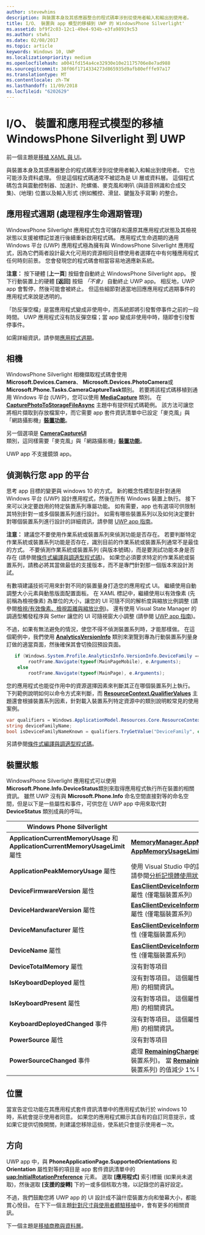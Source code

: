 ```yaml
---
author: stevewhims
description: 與裝置本身及其感應器整合的程式碼牽涉到從使用者輸入和輸出到使用者。
title: I/O、 裝置與 app 模型的移植到 UWP 的 WindowsPhone Silverlight'
ms.assetid: bf9f2c03-12c1-49e4-934b-e3fa98919c53
ms.author: stwhi
ms.date: 02/08/2017
ms.topic: article
keywords: Windows 10, UWP
ms.localizationpriority: medium
ms.openlocfilehash: a0041fd154a4ce32930e10e21175706e8e7ad988
ms.sourcegitcommit: 38f06f1714334273d865935d9afb80efffe97a17
ms.translationtype: MT
ms.contentlocale: zh-TW
ms.lasthandoff: 11/09/2018
ms.locfileid: "6202629"
---
```

#  <a name="porting-windowsphone-silverlight-to-uwp-for-io-device-and-app-model"></a>I/O、 裝置和應用程式模型的移植 WindowsPhone Silverlight 到 UWP


前一個主題是[移植 XAML 與 UI](wpsl-to-uwp-porting-xaml-and-ui.md)。

與裝置本身及其感應器整合的程式碼牽涉到從使用者輸入和輸出到使用者。 它也可能涉及資料處理。 但是這個程式碼通常不被認為是 UI 層或資料層。 這個程式碼包含與震動控制器、加速計、陀螺儀、麥克風和喇叭 (與語音辨識和合成交集)、(地理) 位置以及輸入形式 (例如觸控、滑鼠、鍵盤及手寫筆) 的整合。

## <a name="application-lifecycle-process-lifetime-management"></a>應用程式週期 (處理程序生命週期管理)

WindowsPhone Silverlight 應用程式包含可儲存和還原其應用程式狀態及其檢視狀態以支援被標記並進行後續重新啟用程式碼。 應用程式生命週期的通用 Windows 平台 (UWP) 應用程式極為擁有與 WindowsPhone Silverlight 應用程式，因為它們兩者設計最大化可用的資源相同目標使用者選擇在中有何種應用程式任何時刻前景。 您會發現您的程式碼會相當容易地適應新系統。

**注意：** 按下硬體 [**上一頁**] 按鈕會自動終止 WindowsPhone Silverlight app。 按下行動裝置上的硬體 **\[返回\]** 按鈕 *「不會」* 自動終止 UWP app。 相反地，UWP app 會暫停，然後可能會被終止。 但這些細節對適當地回應應用程式週期事件的應用程式來說是透明的。

「防反彈空檔」是當應用程式變成非使用中，而系統即將引發暫停事件之前的一段時間。 UWP 應用程式沒有防反彈空檔；當 app 變成非使用中時，隨即會引發暫停事件。

如需詳細資訊，請參閱[應用程式週期](https://msdn.microsoft.com/library/windows/apps/mt243287)。

## <a name="camera"></a>相機

WindowsPhone Silverlight 相機擷取程式碼會使用**Microsoft.Devices.Camera**、 **Microsoft.Devices.PhotoCamera**或**Microsoft.Phone.Tasks.CameraCaptureTask**類別。 若要將該程式碼移植到通用 Windows 平台 (UWP)，您可以使用 [**MediaCapture**](https://msdn.microsoft.com/library/windows/apps/br241124) 類別。 在 [**CapturePhotoToStorageFileAsync**](https://msdn.microsoft.com/library/windows/apps/hh700836) 主題中有提供程式碼範例。 該方法可讓您將相片擷取到存放檔案中，而它需要 app 套件資訊清單中已設定「麥克風」與「網路攝影機」[**裝置功能**](https://msdn.microsoft.com/library/windows/apps/dn934747)。

另一個選項是 [**CameraCaptureUI**](https://msdn.microsoft.com/library/windows/apps/br241030) 類別，這同樣需要「麥克風」與「網路攝影機」[**裝置功能**](https://msdn.microsoft.com/library/windows/apps/dn934747)。

UWP app 不支援鏡頭 app。

## <a name="detecting-the-platform-your-app-is-running-on"></a>偵測執行您 app 的平台

思考 app 目標的變更與 windows 10 的方式。 新的概念性模型是針對通用 Windows 平台 (UWP) 設計應用程式，然後在所有 Windows 裝置上執行。 接下來可以決定要啟用的特定裝置系列專屬功能。 如有需要，app 也有選項可供限制其特別針對一或多個裝置系列進行設計。 如需有哪些裝置系列以及如何決定要針對哪個裝置系列進行設計的詳細資訊，請參閱 [UWP app 指南](https://msdn.microsoft.com/library/windows/apps/dn894631)。

**注意：** 建議您不要使用作業系統或裝置系列來偵測功能是否存在。 若要判斷特定作業系統或裝置系列功能是否存在，識別目前的作業系統或裝置系列通常不是最佳的方式。 不要偵測作業系統或裝置系列 (與版本號碼)，而是要測試功能本身是否存在 (請參閱[條件式編譯與調適型程式碼](wpsl-to-uwp-porting-to-a-uwp-project.md))。 如果您必須要求特定的作業系統或裝置系列，請務必將其當做最低的支援版本，而不是專門針對那一個版本來設計測試。

有數項建議技術可用來針對不同的裝置量身打造您的應用程式 UI。 繼續使用自動調整大小元素與動態版面配置面板。 在 XAML 標記中，繼續使用以有效像素 (先前稱為檢視像素) 為單位的大小，讓您的 UI 可隨不同的解析度與縮放比例調整 (請參閱[檢視/有效像素、檢視距離與縮放比例](wpsl-to-uwp-porting-xaml-and-ui.md))。 還有使用 Visual State Manager 的調適型觸發程序與 Setter 讓您的 UI 可隨視窗大小調整 (請參閱 [UWP app 指南](https://msdn.microsoft.com/library/windows/apps/dn894631))。

不過，如果有無法避免的情況，使您不得不偵測裝置系列時，才能那樣做。 在這個範例中，我們使用 [**AnalyticsVersionInfo**](https://msdn.microsoft.com/library/windows/apps/dn960165) 類別來瀏覽到專為行動裝置系列量身訂做的適當頁面，然後確保其會切換回預設頁面。

```csharp
   if (Windows.System.Profile.AnalyticsInfo.VersionInfo.DeviceFamily == "Windows.Mobile")
        rootFrame.Navigate(typeof(MainPageMobile), e.Arguments);
    else
        rootFrame.Navigate(typeof(MainPage), e.Arguments);
```

您的應用程式也能從作用中的資源選擇因素來判斷其正在哪個裝置系列上執行。 下列範例說明如何以命令方式來判斷，而 [**ResourceContext.QualifierValues**](https://msdn.microsoft.com/library/windows/apps/br206071) 主題還會根據裝置系列因素，針對載入裝置系列特定資源中的類別說明較常見的使用案例。

```csharp
var qualifiers = Windows.ApplicationModel.Resources.Core.ResourceContext.GetForCurrentView().QualifierValues;
string deviceFamilyName;
bool isDeviceFamilyNameKnown = qualifiers.TryGetValue("DeviceFamily", out deviceFamilyName);
```

另請參閱[條件式編譯與調適型程式碼](wpsl-to-uwp-porting-to-a-uwp-project.md)。

## <a name="device-status"></a>裝置狀態

WindowsPhone Silverlight 應用程式可以使用**Microsoft.Phone.Info.DeviceStatus**類別來取得應用程式執行所在裝置的相關資訊。 雖然 UWP 沒有與 **Microsoft.Phone.Info** 命名空間直接對等的命名空間，但是以下是一些屬性和事件，可供您在 UWP app 中用來取代對 **DeviceStatus** 類別成員的呼叫。

| Windows Phone Silverlight                                                               | UWP                                                                                                                                                                                                                                                                                                                                |
|-----------------------------------------------------------------------------------------|------------------------------------------------------------------------------------------------------------------------------------------------------------------------------------------------------------------------------------------------------------------------------------------------------------------------------------|
| **ApplicationCurrentMemoryUsage** 和 **ApplicationCurrentMemoryUsageLimit** 屬性 | [**MemoryManager.AppMemoryUsage**](https://msdn.microsoft.com/library/windows/apps/dn633832) 和 [**AppMemoryUsageLimit**](https://msdn.microsoft.com/library/windows/apps/dn633836) 屬性                                                                                                                                    |
| **ApplicationPeakMemoryUsage** 屬性                                                 | 使用 Visual Studio 中的記憶體分析工具。 如需詳細資訊，請參閱[分析記憶體使用狀況](http://msdn.microsoft.com/library/windows/apps/dn645469.aspx)。                                                                                                                                                                          |
| **DeviceFirmwareVersion** 屬性                                                      | [**EasClientDeviceInformation.SystemFirmwareVersion**](https://msdn.microsoft.com/library/windows/apps/dn608144) 屬性 (僅電腦裝置系列)                                                                                                                                                                             |
| **DeviceHardwareVersion** 屬性                                                      | [**EasClientDeviceInformation.SystemHardwareVersion**](https://msdn.microsoft.com/library/windows/apps/dn608145) 屬性 (僅電腦裝置系列)                                                                                                                                                                             |
| **DeviceManufacturer** 屬性                                                         | [**EasClientDeviceInformation.SystemManufacturer**](https://msdn.microsoft.com/library/windows/apps/hh701398) 屬性 (僅電腦裝置系列)                                                                                                                                                                                |
| **DeviceName** 屬性                                                                 | [**EasClientDeviceInformation.SystemProductName**](https://msdn.microsoft.com/library/windows/apps/hh701401) 屬性 (僅電腦裝置系列)                                                                                                                                                                                 |
| **DeviceTotalMemory** 屬性                                                          | 沒有對等項目                                                                                                                                                                                                                                                                                                                      |
| **IsKeyboardDeployed** 屬性                                                         | 沒有對等項目。 這個屬性會提供行動裝置硬體鍵盤 (並不常用) 的相關資訊。                                                                                                                                                                                                        |
| **IsKeyboardPresent** 屬性                                                          | 沒有對等項目。 這個屬性會提供行動裝置硬體鍵盤 (並不常用) 的相關資訊。                                                                                                                                                                                                        |
| **KeyboardDeployedChanged** 事件                                                       | 沒有對等項目。 這個屬性會提供行動裝置硬體鍵盤 (並不常用) 的相關資訊。                                                                                                                                                                                                        |
| **PowerSource** 屬性                                                                | 沒有對等項目                                                                                                                                                                                                                                                                                                                      |
| **PowerSourceChanged** 事件                                                            | 處理 [**RemainingChargePercentChanged**](https://msdn.microsoft.com/library/windows/apps/jj207240) 事件 (僅行動裝置系列)。 當 [**RemainingChargePercent**](https://msdn.microsoft.com/library/windows/apps/jj207239) 屬性 (僅行動裝置系列) 的值減少 1% 時，便會引發該事件。 |

## <a name="location"></a>位置

當宣告定位功能在其應用程式套件資訊清單中的應用程式執行於 windows 10 時，系統會提示使用者同意。 如果您的應用程式顯示其自有的自訂同意提示，或如果它提供切換開關，則建議您移除這些，使系統只會提示使用者一次。

## <a name="orientation"></a>方向

UWP app 中，與 **PhoneApplicationPage.SupportedOrientations** 和 **Orientation** 屬性對等的項目是 app 套件資訊清單中的 [**uap:InitialRotationPreference**](https://msdn.microsoft.com/library/windows/apps/dn934798) 元素。 選取 **\[應用程式\]** 索引標籤 (如果尚未選取)，然後選取 **\[支援的旋轉\]** 下的一或多個核取方塊，以記錄您的喜好設定。

不過，我們鼓勵您將 UWP app 的 UI 設計成不論什麼裝置方向和螢幕大小，都能賞心悅目。 在下下一個主題[針對尺寸與使用者體驗移植](wpsl-to-uwp-form-factors-and-ux.md)中，會有更多的相關資訊。

下一個主題是[移植商務與資料層](wpsl-to-uwp-business-and-data.md)。

